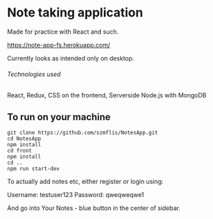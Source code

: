 # Note taking application

Made for practice with React and such.

https://note-app-fs.herokuapp.com/

Currently looks as intended only on desktop. 

###### Technologies used
React, Redux, CSS on the frontend, Serverside Node.js with MongoDB

## To run on your machine

```
git clone https://github.com/szmflis/NotesApp.git
cd NotesApp
npm install
cd front
npm install
cd ..
npm run start-dev
```

To actually add notes etc, either register or login using:

  Username: testuser123 
  Password: qweqweqwe1

And go into Your Notes - blue button in the center of sidebar.
